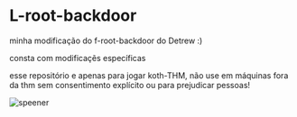 # L-root-backdoor
minha modificação do f-root-backdoor do Detrew :)

consta com modificaçẽs específicas


esse repositório e apenas para jogar koth-THM, não use em máquinas fora da thm sem consentimento explícito ou para prejudicar pessoas!

![speener](https://user-images.githubusercontent.com/68440743/235195071-1d1aff89-d237-45e8-8cbb-e7ee0594e865.gif)

